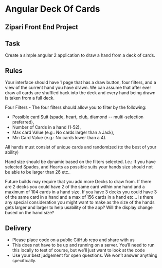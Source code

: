 # Angular Deck Of Cards

## Zipari Front End Project

## Task
Create a simple angular 2 application to draw a hand from a deck of cards. 

## Rules
Your interface should have 1 page that has a draw button, four filters, and a view of the current hand you have drawn. We can assume that after ever draw all cards are shuffled back into the deck and every hand being drawn is taken from a full deck. 

Four Filters - The four filters should allow you to filter by the following: 
* Possible card Suit (spade, heart, club, diamond -- multi-selection preferred),
* Number of Cards in a hand (1-52),
* Max card Value (e.g.: No cards larger than a Jack), 
* Min Card Value (e.g.: No cards lower than a 4). 

All hands must consist of unique cards and randomized (to the best of your ability)  

Hand size should be dynamic based on the filters selected. I.e.: If you have selected Spades, and Hearts as possible suits your hands size should not be able to be larger than 26 etc.. 

Future builds may require that you add more Decks to draw from. If there are 2 decks you could have 2 of the same card within one hand and a maximum of 104 cards in a hand size. If you have 3 decks  you could have 3 of the same card in a hand and a max of 156 cards in a hand etc… Is there any special consideration you might want to make as the size of the hands gets larger and larger to help usability of the app? Will the display change based on the hand size? 

## Delivery
* Please place code on a public GitHub repo and share with us
* This does not have to be up and running on a server. You’ll need to run this locally to test of course, but we’ll just want to look at the code
* Use your best judgement for open questions. We won’t answer anything specifically. 
